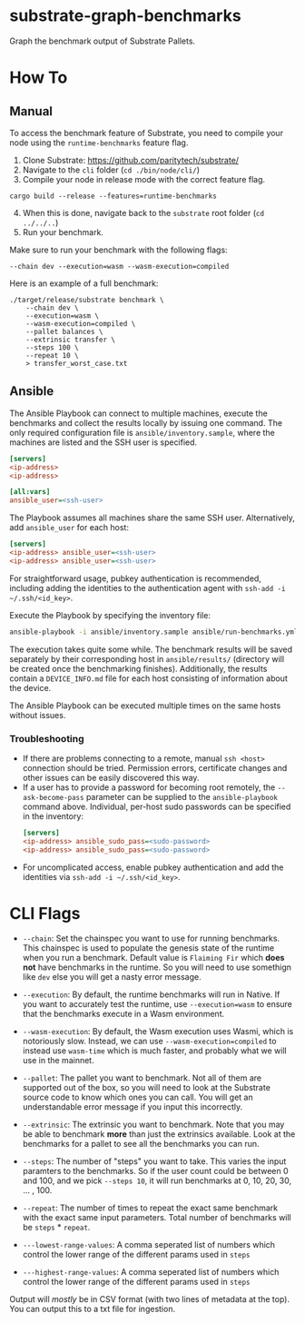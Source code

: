 # substrate-graph-benchmarks
Graph the benchmark output of Substrate Pallets.
 
# How To

## Manual
 
To access the benchmark feature of Substrate, you need to compile your node using the `runtime-benchmarks` feature flag.
 
1. Clone Substrate: https://github.com/paritytech/substrate/
2. Navigate to the `cli` folder (`cd ./bin/node/cli/`)
3. Compile your node in release mode with the correct feature flag.

```
cargo build --release --features=runtime-benchmarks
```

4. When this is done, navigate back to the `substrate` root folder (`cd ../../..`)
5. Run your benchmark.

Make sure to run your benchmark with the following flags:

```
--chain dev --execution=wasm --wasm-execution=compiled
```

Here is an example of a full benchmark:

```
./target/release/substrate benchmark \
    --chain dev \
    --execution=wasm \
    --wasm-execution=compiled \
    --pallet balances \
    --extrinsic transfer \
    --steps 100 \
    --repeat 10 \
    > transfer_worst_case.txt
```

## Ansible

The Ansible Playbook can connect to multiple machines, execute the benchmarks and collect the results locally by issuing one command. The only required configuration file is `ansible/inventory.sample`, where the machines are listed and the SSH user is specified.

```ini
[servers]
<ip-address>
<ip-address>

[all:vars]
ansible_user=<ssh-user>
```

The Playbook assumes all machines share the same SSH user. Alternatively, add `ansible_user` for each host:

```ini
[servers]
<ip-address> ansible_user=<ssh-user>
<ip-address> ansible_user=<ssh-user>
```

For straightforward usage, pubkey authentication is recommended, including adding the identities to the authentication agent with `ssh-add -i ~/.ssh/<id_key>`.

Execute the Playbook by specifying the inventory file:

```bash
ansible-playbook -i ansible/inventory.sample ansible/run-benchmarks.yml
```

The execution takes quite some while. The benchmark results will be saved separately by their corresponding host in `ansible/results/` (directory will be created once the benchmarking finishes). Additionally, the results contain a `DEVICE_INFO.md` file for each host consisting of information about the device.

The Ansible Playbook can be executed multiple times on the same hosts without issues.

### Troubleshooting

- If there are problems connecting to a remote, manual `ssh <host>` connection should be tried. Permission errors, certificate changes and other issues can be easily discovered this way.
- If a user has to provide a password for becoming root remotely, the `--ask-become-pass` parameter can be supplied to the `ansible-playbook` command above. Individual, per-host sudo passwords can be specified in the inventory:
    ```ini
    [servers]
    <ip-address> ansible_sudo_pass=<sudo-password>
    <ip-address> ansible_sudo_pass=<sudo-password>
    ```
- For uncomplicated access, enable pubkey authentication and add the identities via `ssh-add -i ~/.ssh/<id_key>`.

# CLI Flags

* `--chain`: Set the chainspec you want to use for running benchmarks. This chainspec is used to populate the genesis state of the runtime when you run a benchmark. Default value is `Flaiming Fir` which **does not** have benchmarks in the runtime. So you will need to use somethign like `dev` else you will get a nasty error message.

* `--execution`: By default, the runtime benchmarks will run in Native. If you want to accurately test the runtime, use `--execution=wasm` to ensure that the benchmarks execute in a Wasm environment.

* `--wasm-execution`: By default, the Wasm execution uses Wasmi, which is notoriously slow. Instead, we can use `--wasm-execution=compiled` to instead use `wasm-time` which is much faster, and probably what we will use in the mainnet.

* `--pallet`: The pallet you want to benchmark. Not all of them are supported out of the box, so you will need to look at the Substrate source code to know which ones you can call. You will get an understandable error message if you input this incorrectly.

* `--extrinsic`: The extrinsic you want to benchmark. Note that you may be able to benchmark **more** than just the extrinsics available. Look at the benchmarks for a pallet to see all the benchmarks you can run.

* `--steps`: The number of "steps" you want to take. This varies the input paramters to the benchmarks. So if the user count could be between 0 and 100, and we pick `--steps 10`, it will run benchmarks at 0, 10, 20, 30, ... , 100.

* `--repeat`: The number of times to repeat the exact same benchmark with the exact same input parameters. Total number of benchmarks will be `steps` * `repeat`.

* `---lowest-range-values`: A comma seperated list of numbers which control the lower range of the different params used in `steps`

* `---highest-range-values`: A comma seperated list of numbers which control the lower range of the different params used in `steps`

Output will _mostly_ be in CSV format (with two lines of metadata at the top). You can output this to a txt file for ingestion.
